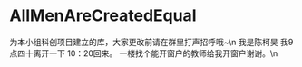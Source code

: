 # AllMenAreCreatedEqual
为本小组科创项目建立的库，大家更改前请在群里打声招呼哦~\n
我是陈柯昊 我9点四十离开一下 10：20回来。 一楼找个能开窗户的教师给我开窗户谢谢。\n
